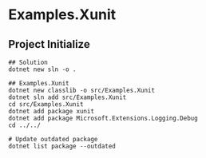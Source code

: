 # Examples.Xunit

## Project Initialize

```shell
## Solution
dotnet new sln -o .

## Examples.Xunit
dotnet new classlib -o src/Examples.Xunit
dotnet sln add src/Examples.Xunit
cd src/Examples.Xunit
dotnet add package xunit
dotnet add package Microsoft.Extensions.Logging.Debug
cd ../../

# Update outdated package
dotnet list package --outdated
```

